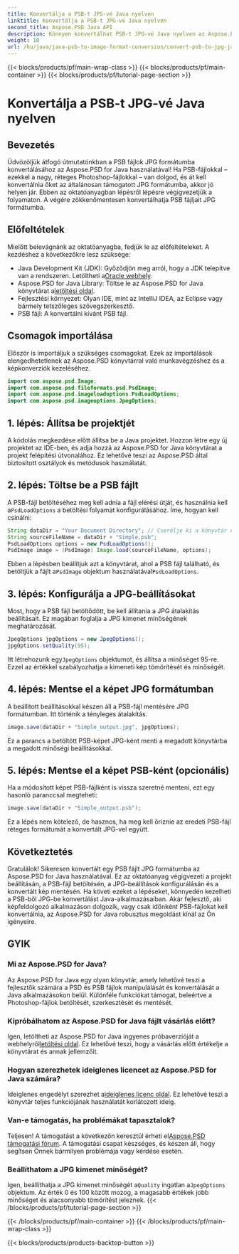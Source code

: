 ```yaml
---
title: Konvertálja a PSB-t JPG-vé Java nyelven
linktitle: Konvertálja a PSB-t JPG-vé Java nyelven
second_title: Aspose.PSD Java API
description: Könnyen konvertálhat PSB-t JPG-vé Java nyelven az Aspose.PSD segítségével. Kövesse részletes útmutatónkat a zökkenőmentes képátalakításhoz. Töltse le, próbálja ki és vásárolja meg az Aspose.PSD-t.
weight: 10
url: /hu/java/java-psb-to-image-format-conversion/convert-psb-to-jpg-java/
---
```


{{< blocks/products/pf/main-wrap-class >}}
{{< blocks/products/pf/main-container >}}
{{< blocks/products/pf/tutorial-page-section >}}

# Konvertálja a PSB-t JPG-vé Java nyelven

## Bevezetés
Üdvözöljük átfogó útmutatónkban a PSB fájlok JPG formátumba konvertálásához az Aspose.PSD for Java használatával! Ha PSB-fájlokkal – ezekkel a nagy, réteges Photoshop-fájlokkal – van dolgod, és át kell konvertálnia őket az általánosan támogatott JPG formátumba, akkor jó helyen jár. Ebben az oktatóanyagban lépésről lépésre végigvezetjük a folyamaton. A végére zökkenőmentesen konvertálhatja PSB fájljait JPG formátumba.
## Előfeltételek
Mielőtt belevágnánk az oktatóanyagba, fedjük le az előfeltételeket. A kezdéshez a következőkre lesz szüksége:
-  Java Development Kit (JDK): Győződjön meg arról, hogy a JDK telepítve van a rendszeren. Letöltheti a[Oracle webhely](https://www.oracle.com/java/technologies/javase-downloads.html).
-  Aspose.PSD for Java Library: Töltse le az Aspose.PSD for Java könyvtárat a[letöltési oldal](https://releases.aspose.com/psd/java/).
- Fejlesztési környezet: Olyan IDE, mint az IntelliJ IDEA, az Eclipse vagy bármely tetszőleges szövegszerkesztő.
- PSB fájl: A konvertálni kívánt PSB fájl.
## Csomagok importálása
Először is importáljuk a szükséges csomagokat. Ezek az importálások elengedhetetlenek az Aspose.PSD könyvtárral való munkavégzéshez és a képkonverziók kezeléséhez.
```java
import com.aspose.psd.Image;
import com.aspose.psd.fileformats.psd.PsdImage;
import com.aspose.psd.imageloadoptions.PsdLoadOptions;
import com.aspose.psd.imageoptions.JpegOptions;
```
## 1. lépés: Állítsa be projektjét
A kódolás megkezdése előtt állítsa be a Java projektet. Hozzon létre egy új projektet az IDE-ben, és adja hozzá az Aspose.PSD for Java könyvtárat a projekt felépítési útvonalához. Ez lehetővé teszi az Aspose.PSD által biztosított osztályok és metódusok használatát.
## 2. lépés: Töltse be a PSB fájlt
 A PSB-fájl betöltéséhez meg kell adnia a fájl elérési útját, és használnia kell a`PsdLoadOptions` a betöltési folyamat konfigurálásához. Íme, hogyan kell csinálni:
```java
String dataDir = "Your Document Directory"; // Cserélje ki a könyvtár elérési útját
String sourceFileName = dataDir + "Simple.psb";
PsdLoadOptions options = new PsdLoadOptions();
PsdImage image = (PsdImage) Image.load(sourceFileName, options);
```
 Ebben a lépésben beállítjuk azt a könyvtárat, ahol a PSB fájl található, és betöltjük a fájlt a`PsdImage` objektum használatával`PsdLoadOptions`.
## 3. lépés: Konfigurálja a JPG-beállításokat
Most, hogy a PSB fájl betöltődött, be kell állítania a JPG átalakítás beállításait. Ez magában foglalja a JPG kimenet minőségének meghatározását.
```java
JpegOptions jpgOptions = new JpegOptions();
jpgOptions.setQuality(95);
```
Itt létrehozunk egy`JpegOptions` objektumot, és állítsa a minőséget 95-re. Ezzel az értékkel szabályozhatja a kimeneti kép tömörítését és minőségét.
## 4. lépés: Mentse el a képet JPG formátumban
A beállított beállításokkal készen áll a PSB-fájl mentésére JPG formátumban. Itt történik a tényleges átalakítás.
```java
image.save(dataDir + "Simple_output.jpg", jpgOptions);
```
Ez a parancs a betöltött PSB-képet JPG-ként menti a megadott könyvtárba a megadott minőségi beállításokkal.
## 5. lépés: Mentse el a képet PSB-ként (opcionális)
Ha a módosított képet PSB-fájlként is vissza szeretné menteni, ezt egy hasonló paranccsal megteheti:
```java
image.save(dataDir + "Simple_output.psb");
```
Ez a lépés nem kötelező, de hasznos, ha meg kell őriznie az eredeti PSB-fájl réteges formátumát a konvertált JPG-vel együtt.
## Következtetés
Gratulálok! Sikeresen konvertált egy PSB fájlt JPG formátumba az Aspose.PSD for Java használatával. Ez az oktatóanyag végigvezeti a projekt beállításán, a PSB-fájl betöltésén, a JPG-beállítások konfigurálásán és a konvertált kép mentésén. Ha követi ezeket a lépéseket, könnyedén kezelheti a PSB-ből JPG-be konvertálást Java-alkalmazásaiban.
Akár fejlesztő, aki képfeldolgozó alkalmazáson dolgozik, vagy csak időnként PSB-fájlokat kell konvertálnia, az Aspose.PSD for Java robusztus megoldást kínál az Ön igényeire.
## GYIK
### Mi az Aspose.PSD for Java?
Az Aspose.PSD for Java egy olyan könyvtár, amely lehetővé teszi a fejlesztők számára a PSD és PSB fájlok manipulálását és konvertálását a Java alkalmazásokon belül. Különféle funkciókat támogat, beleértve a Photoshop-fájlok betöltését, szerkesztését és mentését.
### Kipróbálhatom az Aspose.PSD for Java fájlt vásárlás előtt?
 Igen, letöltheti az Aspose.PSD for Java ingyenes próbaverzióját a webhelyről[letöltési oldal](https://releases.aspose.com/). Ez lehetővé teszi, hogy a vásárlás előtt értékelje a könyvtárat és annak jellemzőit.
### Hogyan szerezhetek ideiglenes licencet az Aspose.PSD for Java számára?
 Ideiglenes engedélyt szerezhet a[ideiglenes licenc oldal](https://purchase.aspose.com/temporary-license/). Ez lehetővé teszi a könyvtár teljes funkciójának használatát korlátozott ideig.
### Van-e támogatás, ha problémákat tapasztalok?
 Teljesen! A támogatást a következőn keresztül érheti el[Aspose.PSD támogatási fórum](https://forum.aspose.com/c/psd/34). A támogatási csapat készséges, és készen áll, hogy segítsen Önnek bármilyen problémája vagy kérdése esetén.
### Beállíthatom a JPG kimenet minőségét?
 Igen, beállíthatja a JPG kimenet minőségét a`Quality` ingatlan a`JpegOptions` objektum. Az érték 0 és 100 között mozog, a magasabb értékek jobb minőséget és alacsonyabb tömörítést jeleznek.
{{< /blocks/products/pf/tutorial-page-section >}}

{{< /blocks/products/pf/main-container >}}
{{< /blocks/products/pf/main-wrap-class >}}

{{< blocks/products/products-backtop-button >}}
